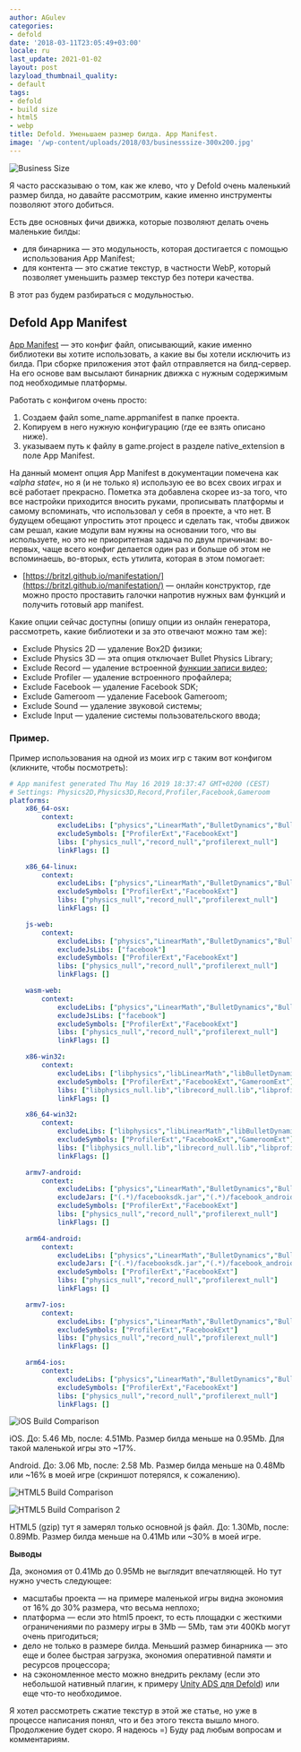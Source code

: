 ```yaml
---
author: AGulev
categories:
- defold
date: '2018-03-11T23:05:49+03:00'
locale: ru
last_update: 2021-01-02
layout: post
lazyload_thumbnail_quality:
- default
tags:
- defold
- build size
- html5
- webp
title: Defold. Уменьшаем размер билда. App Manifest.
image: '/wp-content/uploads/2018/03/businesssize-300x200.jpg'
---
```


![Business Size](/wp-content/uploads/2018/03/businesssize-300x200.jpg)

Я часто рассказываю о том, как же клево, что у Defold очень маленький размер билда, но давайте рассмотрим, какие именно инструменты позволяют этого добиться.

<!--more-->

Есть две основных фичи движка, которые позволяют делать очень маленькие билды:

- для бинарника — это модульность, которая достигается с помощью использования App Manifest;
- для контента — это сжатие текстур, в частности WebP, который позволяет уменьшить размер текстур без потери качества.

В этот раз будем разбираться с модульностью.

## Defold App Manifest

[App Manifest](https://www.defold.com/manuals/project-settings/#_native_extension) — это конфиг файл, описывающий, какие именно библиотеки вы хотите использовать, а какие вы бы хотели исключить из билда. При сборке приложения этот файл отправляется на билд-сервер. На его основе вам высылают бинарник движка с нужным содержимым под необходимые платформы.

Работать с конфигом очень просто:

1. Создаем файл some_name.appmanifest в папке проекта.
2. Копируем в него нужную конфигурацию (где ее взять описано ниже).
3. указываем путь к файлу в game.project в разделе native_extension в поле App Manifest.

На данный момент опция App Manifest в документации помечена как «*alpha state*«, но я (и не только я) использую ее во всех своих играх и всё работает прекрасно. Пометка эта добавлена скорее из-за того, что все настройки приходится вносить руками, прописывать платформы и самому вспоминать, что использовал у себя в проекте, а что нет. В будущем обещают упростить этот процесс и сделать так, чтобы движок сам решал, какие модули вам нужны на основании того, что вы используете, но это не приоритетная задача по двум причинам: во-первых, чаще всего конфиг делается один раз и больше об этом не вспоминаешь, во-вторых, есть утилита, которая в этом помогает:

- [https://britzl.github.io/manifestation/](https://britzl.github.io/manifestation/) — онлайн конструктор, где можно просто проставить галочки напротив нужных вам функций и получить готовый app manifest.

Какие опции сейчас доступны (опишу опции из онлайн генератора, рассмотреть, какие библиотеки и за это отвечают можно там же):

- Exclude Physics 2D — удаление Box2D физики;
- Exclude Physics 3D — эта опция отключает Bullet Physics Library;
- Exclude Record — удаление встроенной [функции записи видео](https://www.defold.com/ref/sys/#start_record:file_name-frame_period-fps);
- Exclude Profiler — удаление встроенного профайлера;
- Exclude Facebook — удаление Facebook SDK;
- Exclude Gameroom — удаление Facebook Gameroom;
- Exclude Sound — удаление звуковой системы;
- Exclude Input — удаление системы пользовательского ввода;

### Пример.

Пример использования на одной из моих игр с таким вот конфигом (кликните, чтобы посмотреть):

```yaml
# App manifest generated Thu May 16 2019 18:37:47 GMT+0200 (CEST)
# Settings: Physics2D,Physics3D,Record,Profiler,Facebook,Gameroom
platforms:
    x86_64-osx:
        context:
            excludeLibs: ["physics","LinearMath","BulletDynamics","BulletCollision","Box2D","record","vpx","profilerext","facebookext"]
            excludeSymbols: ["ProfilerExt","FacebookExt"]
            libs: ["physics_null","record_null","profilerext_null"]
            linkFlags: []

    x86_64-linux:
        context:
            excludeLibs: ["physics","LinearMath","BulletDynamics","BulletCollision","Box2D","record","vpx","profilerext","facebookext"]
            excludeSymbols: ["ProfilerExt","FacebookExt"]
            libs: ["physics_null","record_null","profilerext_null"]
            linkFlags: []

    js-web:
        context:
            excludeLibs: ["physics","LinearMath","BulletDynamics","BulletCollision","Box2D","record","vpx","profilerext","facebookext"]
            excludeJsLibs: ["facebook"]
            excludeSymbols: ["ProfilerExt","FacebookExt"]
            libs: ["physics_null","record_null","profilerext_null"]
            linkFlags: []

    wasm-web:
        context:
            excludeLibs: ["physics","LinearMath","BulletDynamics","BulletCollision","Box2D","record","vpx","profilerext","facebookext"]
            excludeJsLibs: ["facebook"]
            excludeSymbols: ["ProfilerExt","FacebookExt"]
            libs: ["physics_null","record_null","profilerext_null"]
            linkFlags: []

    x86-win32:
        context:
            excludeLibs: ["libphysics","libLinearMath","libBulletDynamics","libBulletCollision","libBox2D","librecord","vpx","libprofilerext","libfacebookext.lib","gameroomext"]
            excludeSymbols: ["ProfilerExt","FacebookExt","GameroomExt"]
            libs: ["libphysics_null.lib","librecord_null.lib","libprofilerext_null.lib"]
            linkFlags: []

    x86_64-win32:
        context:
            excludeLibs: ["libphysics","libLinearMath","libBulletDynamics","libBulletCollision","libBox2D","librecord","vpx","libprofilerext","libfacebookext.lib","gameroomext"]
            excludeSymbols: ["ProfilerExt","FacebookExt","GameroomExt"]
            libs: ["libphysics_null.lib","librecord_null.lib","libprofilerext_null.lib"]
            linkFlags: []

    armv7-android:
        context:
            excludeLibs: ["physics","LinearMath","BulletDynamics","BulletCollision","Box2D","record","vpx","profilerext","facebookext"]
            excludeJars: ["(.*)/facebooksdk.jar","(.*)/facebook_android.jar"]
            excludeSymbols: ["ProfilerExt","FacebookExt"]
            libs: ["physics_null","record_null","profilerext_null"]
            linkFlags: []

    arm64-android:
        context:
            excludeLibs: ["physics","LinearMath","BulletDynamics","BulletCollision","Box2D","record","vpx","profilerext","facebookext"]
            excludeJars: ["(.*)/facebooksdk.jar","(.*)/facebook_android.jar"]
            excludeSymbols: ["ProfilerExt","FacebookExt"]
            libs: ["physics_null","record_null","profilerext_null"]
            linkFlags: []

    armv7-ios:
        context:
            excludeLibs: ["physics","LinearMath","BulletDynamics","BulletCollision","Box2D","record","vpx","profilerext","facebookext"]
            excludeSymbols: ["ProfilerExt","FacebookExt"]
            libs: ["physics_null","record_null","profilerext_null"]
            linkFlags: []

    arm64-ios:
        context:
            excludeLibs: ["physics","LinearMath","BulletDynamics","BulletCollision","Box2D","record","vpx","profilerext","facebookext"]
            excludeSymbols: ["ProfilerExt","FacebookExt"]
            libs: ["physics_null","record_null","profilerext_null"]
            linkFlags: []
```

![iOS Build Comparison](/wp-content/uploads/2018/03/f08eca8e0cca60f4a4f250f8484e0c01c430ecf4_1_690x442-2.png)

iOS. До: 5.46 Mb, после: 4.51Mb. Размер билда меньше на 0.95Mb. Для такой маленькой игры это ~17%.

Android. До: 3.06 Mb, после: 2.58 Mb. Размер билда меньше на 0.48Mb или ~16% в моей игре (скриншот потерялся, к сожалению).

![HTML5 Build Comparison](/wp-content/uploads/2018/03/db7aca6c3f3b64e9c42b16131dfc629ed2de70be-1024x302.png)

![HTML5 Build Comparison 2](/wp-content/uploads/2018/03/4f411fab890154596b6199888efadb12ded94235-1024x377.png)

HTML5 (gzip) тут я замерял только основной js файл. До: 1.30Mb, после: 0.89Mb. Размер билда меньше на 0.41Mb или ~30% в моей игре.

**Выводы**

Да, экономия от 0.41Mb до 0.95Mb не выглядит впечатляющей. Но тут нужно учесть следующее:

- масштабы проекта — на примере маленькой игры видна экономия от 16% до 30% размера, что весьма неплохо;
- платформа — если это html5 проект, то есть площадки с жесткими ограничениями по размеру игры в 3Mb — 5Mb, там эти 400Kb могут очень пригодиться;
- дело не только в размере билда. Меньший размер бинарника — это еще и более быстрая загрузка, экономия оперативной памяти и ресурсов процессора;
- на сэкономленное место можно внедрить рекламу (если это небольшой нативный плагин, к примеру [Unity ADS для Defold](https://www.defold.com/community/projects/65114/)) или еще что-то необходимое.

Я хотел рассмотреть сжатие текстур в этой же статье, но уже в процессе написания понял, что и без этого текста вышло много. Продолжение будет скоро. Я надеюсь =) Буду рад любым вопросам и комментариям.
